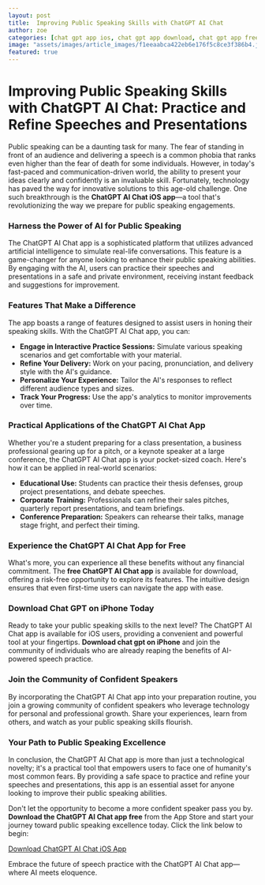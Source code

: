 ```yaml
---
layout: post
title:  Improving Public Speaking Skills with ChatGPT AI Chat
author: zoe
categories: [chat gpt app ios, chat gpt app download, chat gpt app free, gpt chat ios, chapgpt app, free chatgpt app, download chat gpt on iphone]
image: "assets/images/article_images/f1eeaabca422eb6e176f5c8ce3f386b4.jpg"
featured: true
---
```


# Improving Public Speaking Skills with ChatGPT AI Chat: Practice and Refine Speeches and Presentations

Public speaking can be a daunting task for many. The fear of standing in front of an audience and delivering a speech is a common phobia that ranks even higher than the fear of death for some individuals. However, in today's fast-paced and communication-driven world, the ability to present your ideas clearly and confidently is an invaluable skill. Fortunately, technology has paved the way for innovative solutions to this age-old challenge. One such breakthrough is the **ChatGPT AI Chat iOS app**—a tool that's revolutionizing the way we prepare for public speaking engagements.

### Harness the Power of AI for Public Speaking

The ChatGPT AI Chat app is a sophisticated platform that utilizes advanced artificial intelligence to simulate real-life conversations. This feature is a game-changer for anyone looking to enhance their public speaking abilities. By engaging with the AI, users can practice their speeches and presentations in a safe and private environment, receiving instant feedback and suggestions for improvement.

### Features That Make a Difference

The app boasts a range of features designed to assist users in honing their speaking skills. With the ChatGPT AI Chat app, you can:

- **Engage in Interactive Practice Sessions:** Simulate various speaking scenarios and get comfortable with your material.
- **Refine Your Delivery:** Work on your pacing, pronunciation, and delivery style with the AI's guidance.
- **Personalize Your Experience:** Tailor the AI's responses to reflect different audience types and sizes.
- **Track Your Progress:** Use the app's analytics to monitor improvements over time.

### Practical Applications of the ChatGPT AI Chat App

Whether you're a student preparing for a class presentation, a business professional gearing up for a pitch, or a keynote speaker at a large conference, the ChatGPT AI Chat app is your pocket-sized coach. Here's how it can be applied in real-world scenarios:

- **Educational Use:** Students can practice their thesis defenses, group project presentations, and debate speeches.
- **Corporate Training:** Professionals can refine their sales pitches, quarterly report presentations, and team briefings.
- **Conference Preparation:** Speakers can rehearse their talks, manage stage fright, and perfect their timing.

### Experience the ChatGPT AI Chat App for Free

What's more, you can experience all these benefits without any financial commitment. The **free ChatGPT AI Chat app** is available for download, offering a risk-free opportunity to explore its features. The intuitive design ensures that even first-time users can navigate the app with ease.

### Download Chat GPT on iPhone Today

Ready to take your public speaking skills to the next level? The ChatGPT AI Chat app is available for iOS users, providing a convenient and powerful tool at your fingertips. **Download chat gpt on iPhone** and join the community of individuals who are already reaping the benefits of AI-powered speech practice.

### Join the Community of Confident Speakers

By incorporating the ChatGPT AI Chat app into your preparation routine, you join a growing community of confident speakers who leverage technology for personal and professional growth. Share your experiences, learn from others, and watch as your public speaking skills flourish.

### Your Path to Public Speaking Excellence

In conclusion, the ChatGPT AI Chat app is more than just a technological novelty; it's a practical tool that empowers users to face one of humanity's most common fears. By providing a safe space to practice and refine your speeches and presentations, this app is an essential asset for anyone looking to improve their public speaking abilities.

Don't let the opportunity to become a more confident speaker pass you by. **Download the ChatGPT AI Chat app free** from the App Store and start your journey toward public speaking excellence today. Click the link below to begin:

[Download ChatGPT AI Chat iOS App](https://apps.apple.com/us/app/ai-ask-chat-with-ai-bots/id6472484891)

Embrace the future of speech practice with the ChatGPT AI Chat app—where AI meets eloquence.